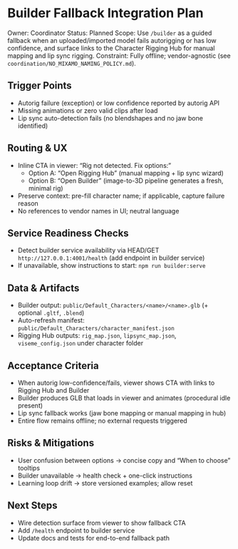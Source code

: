 # Builder Fallback Integration Plan

Owner: Coordinator
Status: Planned
Scope: Use `/builder` as a guided fallback when an uploaded/imported model fails autorigging or has low confidence, and surface links to the Character Rigging Hub for manual mapping and lip sync rigging.
Constraint: Fully offline; vendor-agnostic (see `coordination/NO_MIXAMO_NAMING_POLICY.md`).

## Trigger Points
- Autorig failure (exception) or low confidence reported by autorig API
- Missing animations or zero valid clips after load
- Lip sync auto-detection fails (no blendshapes and no jaw bone identified)

## Routing & UX
- Inline CTA in viewer: “Rig not detected. Fix options:”
  - Option A: “Open Rigging Hub” (manual mapping + lip sync wizard)
  - Option B: “Open Builder” (image-to-3D pipeline generates a fresh, minimal rig)
- Preserve context: pre-fill character name; if applicable, capture failure reason
- No references to vendor names in UI; neutral language

## Service Readiness Checks
- Detect builder service availability via HEAD/GET `http://127.0.0.1:4001/health` (add endpoint in builder service)
- If unavailable, show instructions to start: `npm run builder:serve`

## Data & Artifacts
- Builder output: `public/Default_Characters/<name>/<name>.glb` (+ optional `.gltf`, `.blend`)
- Auto-refresh manifest: `public/Default_Characters/character_manifest.json`
- Rigging Hub outputs: `rig_map.json`, `lipsync_map.json`, `viseme_config.json` under character folder

## Acceptance Criteria
- When autorig low-confidence/fails, viewer shows CTA with links to Rigging Hub and Builder
- Builder produces GLB that loads in viewer and animates (procedural idle present)
- Lip sync fallback works (jaw bone mapping or manual mapping in hub)
- Entire flow remains offline; no external requests triggered

## Risks & Mitigations
- User confusion between options → concise copy and “When to choose” tooltips
- Builder unavailable → health check + one-click instructions
- Learning loop drift → store versioned examples; allow reset

## Next Steps
- Wire detection surface from viewer to show fallback CTA
- Add `/health` endpoint to builder service
- Update docs and tests for end-to-end fallback path
